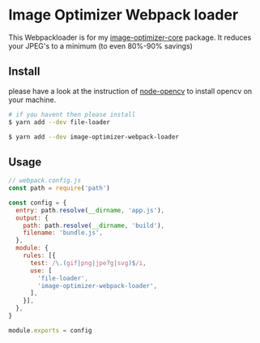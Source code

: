 # Image Optimizer Webpack loader

This Webpackloader is for my [image-optimizer-core](https://github.com/datsteves/image-optimizer-core)
package. It reduces your JPEG's to a minimum (to even 80%-90% savings)

## Install

please have a look at the instruction of [node-opencv](https://github.com/peterbraden/node-opencv) to install opencv on your machine.

```bash
# if you havent then please install
$ yarn add --dev file-loader

$ yarn add --dev image-optimizer-webpack-loader
```

## Usage
```javascript
// webpack.config.js
const path = require('path')

const config = {
  entry: path.resolve(__dirname, 'app.js'),
  output: {
    path: path.resolve(__dirname, 'build'),
    filename: 'bundle.js',
  },
  module: {
    rules: [{
      test: /\.(gif|png|jpe?g|svg)$/i,
      use: [
        'file-loader',
        'image-optimizer-webpack-loader',
      ],
    }],
  },
}

module.exports = config
```